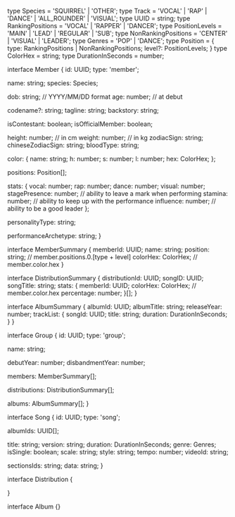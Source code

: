 type Species = 'SQUIRREL' | 'OTHER';
type Track = 'VOCAL' | 'RAP' | 'DANCE' | 'ALL_ROUNDER' | 'VISUAL';
type UUID = string;
type RankingPositions = 'VOCAL' | 'RAPPER' | 'DANCER';
type PositionLevels = 'MAIN' | 'LEAD' | 'REGULAR' | 'SUB';
type NonRankingPositions = 'CENTER' | 'VISUAL' | 'LEADER';
type Genres = 'POP' | 'DANCE';
type Position = {
type: RankingPositions | NonRankingPositions;
level?: PositionLevels;
}
type ColorHex = string;
type DurationInSeconds = number;

interface Member {
id: UUID;
type: 'member';

name: string;
species: Species;

dob: string; // YYYY/MM/DD format
age: number; // at debut

codename?: string;
tagline: string;
backstory: string;

isContestant: boolean;
isOfficialMember: boolean;

height: number; // in cm
weight: number; // in kg
zodiacSign: string;
chineseZodiacSign: string;
bloodType: string;

color: {
name: string;
h: number;
s: number;
l: number;
hex: ColorHex;
};

positions: Position[];

stats: {
vocal: number;
rap: number;
dance: number;
visual: number;
stagePresence: number; // ability to leave a mark when performing
stamina: number; // ability to keep up with the performance
influence: number; // ability to be a good leader
};

personalityType: string;

performanceArchetype: string;
}

interface MemberSummary {
memberId: UUID;
name: string;
position: string; // member.positions.0.[type + level]
colorHex: ColorHex; // member.color.hex
}

interface DistributionSummary {
distributionId: UUID;
songID: UUID;
songTitle: string;
stats: {
memberId: UUID;
colorHex: ColorHex; // member.color.hex
percentage: number;
}[];
}

interface AlbumSummary {
albumId: UUID;
albumTitle: string;
releaseYear: number;
trackList: {
songId: UUID;
title: string;
duration: DurationInSeconds;
}
}

interface Group {
id: UUID;
type: 'group';

name: string;

debutYear: number;
disbandmentYear: number;

members: MemberSummary[];

distributions: DistributionSummary[];

albums: AlbumSummary[];
}

interface Song {
id: UUID;
type: 'song';

albumIds: UUID[];

title: string;
version: string;
duration: DurationInSeconds;
genre: Genres;
isSingle: boolean;
scale: string;
style: string;
tempo: number;
videoId: string;

sectionsIds: string;
data: string;
}

interface Distribution {

}

interface Album {}
